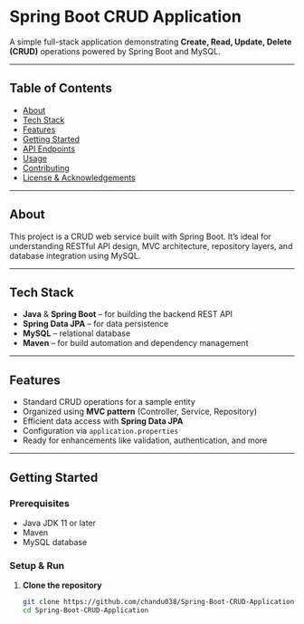 # Spring Boot CRUD Application

A simple full-stack application demonstrating **Create, Read, Update, Delete (CRUD)** operations powered by Spring Boot and MySQL.

---

##  Table of Contents

- [About](#about)  
- [Tech Stack](#tech-stack)  
- [Features](#features)  
- [Getting Started](#getting-started)  
- [API Endpoints](#api-endpoints)  
- [Usage](#usage)  
- [Contributing](#contributing)  
- [License & Acknowledgements](#license--acknowledgements)

---

## About

This project is a CRUD web service built with Spring Boot. It’s ideal for understanding RESTful API design, MVC architecture, repository layers, and database integration using MySQL.

---

## Tech Stack

- **Java** & **Spring Boot** – for building the backend REST API  
- **Spring Data JPA** – for data persistence  
- **MySQL** – relational database  
- **Maven** – for build automation and dependency management  

---

## Features

- Standard CRUD operations for a sample entity  
- Organized using **MVC pattern** (Controller, Service, Repository)  
- Efficient data access with **Spring Data JPA**  
- Configuration via `application.properties`  
- Ready for enhancements like validation, authentication, and more  

---

## Getting Started

### Prerequisites

- Java JDK 11 or later  
- Maven  
- MySQL database  

### Setup & Run

1. **Clone the repository**  
   ```bash
   git clone https://github.com/chandu038/Spring-Boot-CRUD-Application.git
   cd Spring-Boot-CRUD-Application
